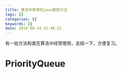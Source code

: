 ```yaml
---
title: 算法中常用的java类和方法
tags: []
categories: []
keywords: []
date: 2019-08-14 22:48:22
---
```

有一些方法和类在算法中经常使用，总结一下，方便复习。
<!--more-->
# PriorityQueue